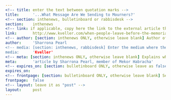 ```yaml
---
<!-- title: enter the text between quotation marks -->
title:      '...What Message Are We Sending to Mourners?'
<!-- section: inthenews, bulletinboard or rabbisdesk -->
section:    inthenews
<!-- link: if applicable, copy here the link to the external article that the post refers to -->
link:       http://www.kveller.com/when-people-leave-before-the-memorial-prayer-what-message-are-we-sending-to-mourners/
<!-- author: [section: inthenews ONLY, otherwise leave blank] Author of the piece -->
author:     'Sharrona Pearl
<!-- media: [section: inthenews, rabbisdesk] Enter the medium where the article was cross-posted or posted originally -->
media:      'Kveller'
<!-- meta: [section: inthenews ONLY, otherwise leave blank] Explains why a piece is important -->
meta:       'article by Sharrona Pearl, member of Mekor Habracha'
<!-- expires_on: [section: bulletinboard ONLY, otherwise leave as false] After this date (format: YYYY-MM-DD) the announcement will not be shown-->
expires_on:
<!-- frontpage: [section: bulletinboard ONLY, otherwise leave blank] Set to true if the announcement must appear in the front, main page -->
frontpage:  false     
<!-- layout: leave it as "post" -->
layout:     post      
---
```

